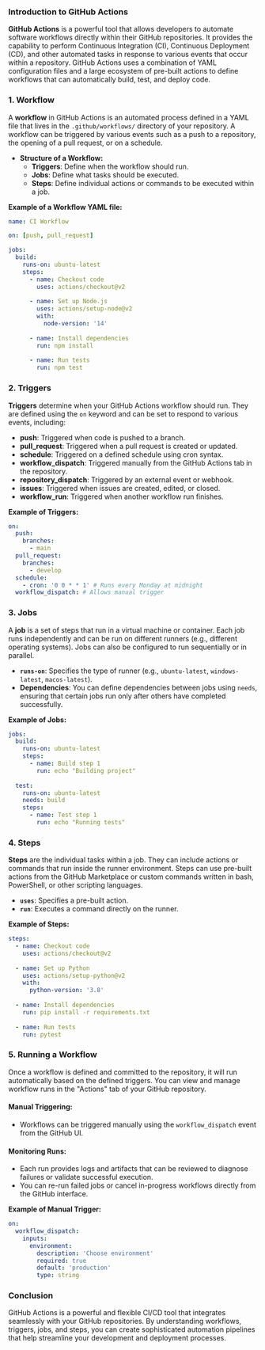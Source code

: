 ### **Introduction to GitHub Actions**

**GitHub Actions** is a powerful tool that allows developers to automate software workflows directly within their GitHub repositories. It provides the capability to perform Continuous Integration (CI), Continuous Deployment (CD), and other automated tasks in response to various events that occur within a repository. GitHub Actions uses a combination of YAML configuration files and a large ecosystem of pre-built actions to define workflows that can automatically build, test, and deploy code.

### **1. Workflow**

A **workflow** in GitHub Actions is an automated process defined in a YAML file that lives in the `.github/workflows/` directory of your repository. A workflow can be triggered by various events such as a push to a repository, the opening of a pull request, or on a schedule. 

- **Structure of a Workflow:**
  - **Triggers**: Define when the workflow should run.
  - **Jobs**: Define what tasks should be executed.
  - **Steps**: Define individual actions or commands to be executed within a job.

**Example of a Workflow YAML file:**
```yaml
name: CI Workflow

on: [push, pull_request]

jobs:
  build:
    runs-on: ubuntu-latest
    steps:
      - name: Checkout code
        uses: actions/checkout@v2
        
      - name: Set up Node.js
        uses: actions/setup-node@v2
        with:
          node-version: '14'
        
      - name: Install dependencies
        run: npm install
        
      - name: Run tests
        run: npm test
```

### **2. Triggers**

**Triggers** determine when your GitHub Actions workflow should run. They are defined using the `on` keyword and can be set to respond to various events, including:

- **push**: Triggered when code is pushed to a branch.
- **pull_request**: Triggered when a pull request is created or updated.
- **schedule**: Triggered on a defined schedule using cron syntax.
- **workflow_dispatch**: Triggered manually from the GitHub Actions tab in the repository.
- **repository_dispatch**: Triggered by an external event or webhook.
- **issues**: Triggered when issues are created, edited, or closed.
- **workflow_run**: Triggered when another workflow run finishes.

**Example of Triggers:**
```yaml
on:
  push:
    branches:
      - main
  pull_request:
    branches:
      - develop
  schedule:
    - cron: '0 0 * * 1' # Runs every Monday at midnight
  workflow_dispatch: # Allows manual trigger
```

### **3. Jobs**

A **job** is a set of steps that run in a virtual machine or container. Each job runs independently and can be run on different runners (e.g., different operating systems). Jobs can also be configured to run sequentially or in parallel.

- **`runs-on`**: Specifies the type of runner (e.g., `ubuntu-latest`, `windows-latest`, `macos-latest`).
- **Dependencies**: You can define dependencies between jobs using `needs`, ensuring that certain jobs run only after others have completed successfully.

**Example of Jobs:**
```yaml
jobs:
  build:
    runs-on: ubuntu-latest
    steps:
      - name: Build step 1
        run: echo "Building project"
        
  test:
    runs-on: ubuntu-latest
    needs: build
    steps:
      - name: Test step 1
        run: echo "Running tests"
```

### **4. Steps**

**Steps** are the individual tasks within a job. They can include actions or commands that run inside the runner environment. Steps can use pre-built actions from the GitHub Marketplace or custom commands written in bash, PowerShell, or other scripting languages.

- **`uses`**: Specifies a pre-built action.
- **`run`**: Executes a command directly on the runner.

**Example of Steps:**
```yaml
steps:
  - name: Checkout code
    uses: actions/checkout@v2
    
  - name: Set up Python
    uses: actions/setup-python@v2
    with:
      python-version: '3.8'
      
  - name: Install dependencies
    run: pip install -r requirements.txt
    
  - name: Run tests
    run: pytest
```

### **5. Running a Workflow**

Once a workflow is defined and committed to the repository, it will run automatically based on the defined triggers. You can view and manage workflow runs in the "Actions" tab of your GitHub repository.

#### **Manual Triggering:**
- Workflows can be triggered manually using the `workflow_dispatch` event from the GitHub UI.

#### **Monitoring Runs:**
- Each run provides logs and artifacts that can be reviewed to diagnose failures or validate successful execution.
- You can re-run failed jobs or cancel in-progress workflows directly from the GitHub interface.

**Example of Manual Trigger:**
```yaml
on:
  workflow_dispatch:
    inputs:
      environment:
        description: 'Choose environment'
        required: true
        default: 'production'
        type: string
```

### **Conclusion**

GitHub Actions is a powerful and flexible CI/CD tool that integrates seamlessly with your GitHub repositories. By understanding workflows, triggers, jobs, and steps, you can create sophisticated automation pipelines that help streamline your development and deployment processes.
